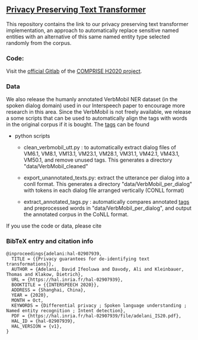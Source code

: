 ## [Privacy Preserving Text Transformer](https://arxiv.org/abs/2008.03101)

This repository contains the link to our privacy preserving text transformer implementation, an approach to automatically replace sensitive named entities with an alternative of this same named entity type selected randomly from the corpus. 

### Code:
Visit the [official Gitlab](https://gitlab.inria.fr/comprise/text_transformer) of the [COMPRISE H2020 project](https://www.compriseh2020.eu/). 

### Data

We also release the humanly annotated VerbMobil NER dataset (in the spoken dialog domain) used in our Interspeech paper to encourage more research in this area. Since the VerbMobil is not freely available, we release a some scripts that can be used to automatically align the tags with words in the original corpus if it is bought.  The [tags](https://github.com/uds-lsv/privacy-preserving-text-transformer/tree/main/data/verbmobil-tags) can be found 

* python scripts
  * clean_verbmobil_utt.py : to automatically extract dialog files of VM6.1, VM8.1, VM13.1, VM23.1, VM28.1, VM31.1, VM42.1, VM43.1, VM50.1, and remove unused tags. This generates a directory "data/VerbMobil_cleaned"

  * export_unannotated_texts.py: extract the utterance per dialog into a conll format. This generates a directory "data/VerbMobil_per_dialog" with tokens in each dialog file arranged vertically (CONLL format)

  * extract_annotated_tags.py : automatically compares annotated [tags](https://github.com/uds-lsv/privacy-preserving-text-transformer/tree/main/data/verbmobil-tags) and preprocessed words in "data/VerbMobil_per_dialog", and output the annotated corpus in the CoNLL format. 



If you use the code or data, please cite

### BibTeX entry and citation info
```
@inproceedings{adelani:hal-02907939,
  TITLE = {{Privacy guarantees for de-identifying text transformations}},
  AUTHOR = {Adelani, David Ifeoluwa and Davody, Ali and Kleinbauer, Thomas and Klakow, Dietrich},
  URL = {https://hal.inria.fr/hal-02907939},
  BOOKTITLE = {{INTERSPEECH 2020}},
  ADDRESS = {Shanghai, China},
  YEAR = {2020},
  MONTH = Oct,
  KEYWORDS = {Differential privacy ; Spoken language understanding ; Named entity recognition ; Intent detection},
  PDF = {https://hal.inria.fr/hal-02907939/file/adelani_IS20.pdf},
  HAL_ID = {hal-02907939},
  HAL_VERSION = {v1},
}

```
